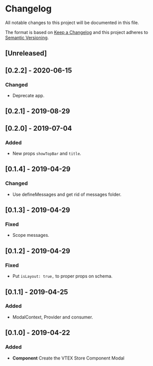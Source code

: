 # Changelog

All notable changes to this project will be documented in this file.

The format is based on [Keep a Changelog](http://keepachangelog.com/en/1.0.0/)
and this project adheres to [Semantic Versioning](http://semver.org/spec/v2.0.0.html).

## [Unreleased]

## [0.2.2] - 2020-06-15

### Changed

- Deprecate app.

## [0.2.1] - 2019-08-29

## [0.2.0] - 2019-07-04

### Added

- New props `showTopBar` and `title`.

## [0.1.4] - 2019-04-29

### Changed

- Use defineMessages and get rid of messages folder.

## [0.1.3] - 2019-04-29

### Fixed

- Scope messages.

## [0.1.2] - 2019-04-29

### Fixed

- Put `isLayout: true,` to proper props on schema.

## [0.1.1] - 2019-04-25

### Added

- ModalContext, Provider and consumer.

## [0.1.0] - 2019-04-22

### Added

- **Component** Create the VTEX Store Component Modal
